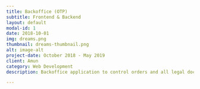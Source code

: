 ```yaml
---
title: Backoffice (OTP)
subtitle: Frontend & Backend
layout: default
modal-id: 1
date: 2018-10-01
img: dreams.png
thumbnail: dreams-thumbnail.png
alt: image-alt
project-date: October 2018 - May 2019
client: Amun
category: Web Development
description: Backoffice application to control orders and all legal documents related to cryptographic indexes on a Zurich Exchange (SIX). An application consists around 13 microservices written in C# and F# some of the responsibilities of them were, for example, sending all documents related to index, creating orders, notification about course changes. Frontend side was written in Angular 6.

---
```

